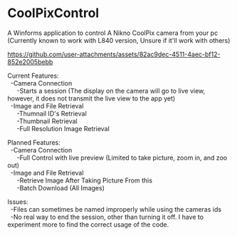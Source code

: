 # CoolPixControl
A Winforms application to control A Nikno CoolPix camera from your pc (Currently known to work with L840 version, Unsure if it'll work with others)



https://github.com/user-attachments/assets/82ac9dec-4511-4aec-bf12-852e2005bebb



Current Features:<br/>
&ensp;-Camera Connection<br/>
&ensp;&ensp;&ensp;-Starts a session (The display on the camera will go to live view, however, it does not transmit the live view to the app yet)<br/>
&ensp;-Image and File Retrieval<br/>
&ensp;&ensp;&ensp;-Thumnail ID's Retrieval<br/>
&ensp;&ensp;&ensp;-Thumbnail Retrieval<br/>
&ensp;&ensp;&ensp;-Full Resolution Image Retrieval<br/>

Planned Features:<br/>
&ensp;-Camera Connection<br/>
&ensp;&ensp;&ensp;-Full Control with live preview (Limited to take picture, zoom in, and zoo out)<br/>
&ensp;-Image and File Retrieval<br/>
&ensp;&ensp;&ensp;-Retrieve Image After Taking Picture From this<br/>
&ensp;&ensp;&ensp;-Batch Download (All Images)<br/>



Issues:<br/>
&ensp;-Files can sometimes be named improperly while using the cameras ids<br/>
&ensp;-No real way to end the session, other than turning it off. I have to experiment more to find the correct usage of the code.